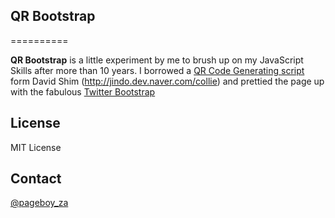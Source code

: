 ## QR Bootstrap
==========

**QR Bootstrap** is a little experiment by me to brush up on my JavaScript Skills after more than 10 years.  I borrowed a [QR Code Generating script](https://github.com/davidshimjs/qrcodejs)  form David Shim (<http://jindo.dev.naver.com/collie>) and prettied the page up with the fabulous [Twitter Bootstrap](http://www.getbootstrap) 

## License
MIT License

## Contact
[@pageboy_za](http://www.twitter.com/pageboy_za)
